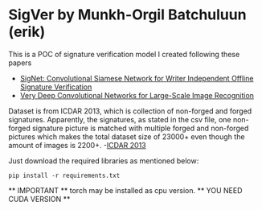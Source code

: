 # SigVer by Munkh-Orgil Batchuluun (erik)
This is a POC of signature verification model I created following these papers
- [SigNet: Convolutional Siamese Network for Writer Independent Offline Signature Verification](https://arxiv.org/abs/1707.02131)
- [Very Deep Convolutional Networks for Large-Scale Image Recognition](https://arxiv.org/abs/1409.1556)

Dataset is from ICDAR 2013, which is collection of non-forged and forged signatures. Apparently, the signatures, as stated in the csv file, one non-forged signature picture is matched with multiple forged and non-forged pictures which makes the total dataset size of 23000+ even though the amount of images is 2200+.
-[ICDAR 2013](https://paperswithcode.com/dataset/icdar-2013)

Just download the required libraries as mentioned below:
```
pip install -r requirements.txt
```
** IMPORTANT ** torch may be installed as cpu version. ** YOU NEED CUDA VERSION **
